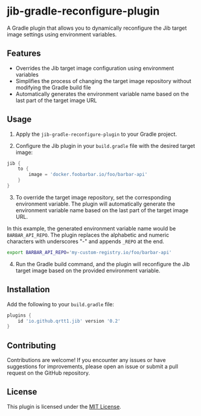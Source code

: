 # jib-gradle-reconfigure-plugin

A Gradle plugin that allows you to dynamically reconfigure the Jib target image settings using environment variables.

## Features

- Overrides the Jib target image configuration using environment variables
- Simplifies the process of changing the target image repository without modifying the Gradle build file
- Automatically generates the environment variable name based on the last part of the target image URL

## Usage

1. Apply the `jib-gradle-reconfigure-plugin` to your Gradle project.

2. Configure the Jib plugin in your `build.gradle` file with the desired target image:

```groovy
jib {
    to {
        image = 'docker.foobarbar.io/foo/barbar-api'
    }
}
```

3. To override the target image repository, set the corresponding environment variable. The plugin will automatically generate the environment variable name based on the last part of the target image URL.

In this example, the generated environment variable name would be `BARBAR_API_REPO`. The plugin replaces the alphabetic and numeric characters with underscores "-" and appends `_REPO` at the end.

```bash
export BARBAR_API_REPO='my-custom-registry.io/foo/barbar-api'
```

4. Run the Gradle build command, and the plugin will reconfigure the Jib target image based on the provided environment variable.

## Installation

Add the following to your `build.gradle` file:

```groovy
plugins {
    id 'io.github.qrtt1.jib' version '0.2'
}
```

## Contributing

Contributions are welcome! If you encounter any issues or have suggestions for improvements, please open an issue or submit a pull request on the GitHub repository.

## License

This plugin is licensed under the [MIT License](LICENSE).